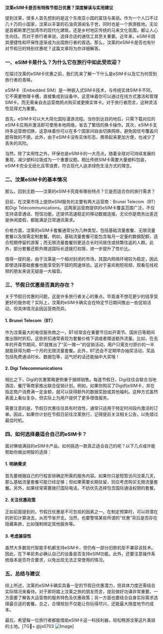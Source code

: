 **汶莱eSIM卡是否有特殊节假日优惠？深度解读与实用建议**

提到汶莱，很多人首先想到的是这个东南亚小国的富饶与美丽。作为一个人口不过几十万的小国家，汶莱以丰富的石油资源闻名于世，同时也是一个旅游胜地。无论是首都斯里巴加湾市的现代化建筑，还是乡村地区传统的马来文化氛围，都让人心生向往。而对于旅行者来说，选择合适的通信工具至关重要。近年来，eSIM卡因其便捷性和环保性逐渐成为出国旅行者的首选。那么，汶莱的eSIM卡是否也有针对节假日的特别优惠呢？这篇文章将为你详细解答。

### 一、eSIM卡是什么？为什么它在旅行中如此受欢迎？

在探讨汶莱的eSIM卡优惠之前，我们先来了解一下什么是eSIM卡以及它为何受到旅行者的青睐。

eSIM卡（Embedded SIM）是一种嵌入式SIM卡技术，与传统实体SIM卡不同，它不需要物理卡槽，直接集成到设备中。这意味着你可以通过在线方式激活和管理SIM卡，而无需亲自去运营商网点购买或更换实体卡。对于旅行者而言，这种灵活性显得尤为重要。

首先，eSIM卡可以大大简化国际漫游流程。当你到达目的地后，只需下载对应的eSIM卡应用并激活即可使用本地网络，省去了繁琐的换卡操作。其次，eSIM卡支持多运营商切换，这意味着你可以在多个国家间自由切换网络，避免因信号覆盖问题导致的不便。此外，由于eSIM卡没有实体形态，携带起来更加方便，也减少了丢失的风险。

当然，除了实用性之外，环保也是eSIM卡的一大亮点。随着全球对可持续发展的重视，减少塑料垃圾成为一个重要议题。相比传统SIM卡需要大量塑料包装，eSIM卡完全无纸化且零浪费，符合现代人追求绿色生活方式的理念。

### 二、汶莱eSIM卡的基本情况

那么，回到主题——汶莱的eSIM卡究竟有哪些特点？它是否适合你的旅行需求？

目前，在汶莱市场上提供eSIM服务的主要有两大运营商：Brunei Telecom（BT）和Digi Telecommunications。这两家运营商提供的eSIM卡覆盖范围广泛，不仅支持语音通话、短信功能，还提供高速稳定的移动数据连接。无论你是商务出差还是休闲度假，都能满足日常通讯需求。

价格方面，汶莱的eSIM卡套餐通常分为几种类型，包括基础流量套餐、无限流量套餐以及按需定制套餐。例如，基础流量套餐可能包含每月一定量的数据配额，适合短期停留的游客；而无限流量套餐则更适合长时间居住或频繁往返的人群。此外，部分套餐还额外赠送国际长途拨打权限，进一步提升了性价比。

值得一提的是，由于汶莱是一个相对封闭的市场，其国内网络环境较为稳定，因此即使选择基础套餐也能享受到不错的网速体验。这对于喜欢刷短视频、观看在线视频的朋友来说无疑是一大福音。

### 三、节假日优惠是否真的存在？

关于节假日优惠的问题，这是许多旅行者关心的重点。毕竟谁不想花更少的钱享受更好的服务呢？实际上，汶莱的eSIM卡确实会在特定节日期间推出一些促销活动，但具体情况会因运营商而异。

#### 1. Brunei Telecom（BT）
作为汶莱最大的电信服务商之一，BT经常会在重要节日如开斋节、国庆日等期间推出限时折扣。这些折扣通常表现为套餐价格下调或者赠送额外流量。比如，在去年的开斋节期间，BT就推出了“买一赠一”的促销活动，用户只需支付原价的一半就能获得为期一个月的无限流量套餐。此外，BT还会不定期举办抽奖活动，奖品包括免费通话时长、数据包等，运气好的话还能抽中大奖哦！

#### 2. Digi Telecommunications
相比之下，Digi的优惠策略更侧重于捆绑销售。每逢节假日，Digi往往会联合当地酒店、餐厅等商家推出联合促销计划。例如，如果你购买了Digi的eSIM卡，并在指定商户消费满一定金额，就可以获得额外的数据奖励或其他福利。这种方式虽然表面上看似复杂，但实际上为用户提供了更多增值服务。

需要注意的是，节假日优惠往往具有时效性，通常只适用于特定时间段内激活的订单。因此，如果你计划在节假日前往汶莱旅行，记得提前关注相关公告，以免错过最佳时机。

### 四、如何选择最适合自己的eSIM卡？

面对琳琅满目的eSIM卡产品，如何挑选一款真正适合自己的呢？以下几点或许能帮助你做出明智的选择：

#### 1. 明确需求
首先要根据自己的行程安排确定所需的服务内容。如果你只是短暂访问汶莱几天，那么基础流量套餐可能已经足够；但如果需要长期驻留，则应考虑购买无限流量套餐。另外，如果经常需要拨打国际电话，不妨优先选择包含国际通话权限的套餐。

#### 2. 关注优惠政策
正如前面提到的，节假日优惠是不可忽视的因素之一。在制定预算时，可以将潜在的折扣计算进去，从而节省开支。当然，也要警惕某些所谓的“优惠”背后是否存在隐藏条款，比如强制绑定其他服务等。

#### 3. 考虑兼容性
虽然大多数现代智能手机都支持eSIM卡，但仍有一部分旧款机型不兼容该技术。因此，在下单前务必确认自己的设备是否支持eSIM功能。此外，还要注意操作系统版本是否符合要求，以免出现无法正常使用的情况。

### 五、总结与建议

综上所述，汶莱的eSIM卡确实具备一定的节假日优惠潜力，但具体力度还需结合实际情况来看待。对于即将踏上汶莱之旅的朋友而言，提前做好功课非常重要。一方面要了解各大运营商的服务特色及优惠政策；另一方面也要结合自身实际需求选择最合适的套餐。总之，合理规划不仅能让你玩得尽兴，还能最大限度地节约成本。

最后，希望每一位旅行者都能借助eSIM卡这一科技利器，轻松畅游汶莱这片美丽的土地。[TG💪+ @jx0703 ![Image](https://github.com/user-attachments/assets/dbca1d08-cadb-493c-b0ec-ad6f7a83f270)]